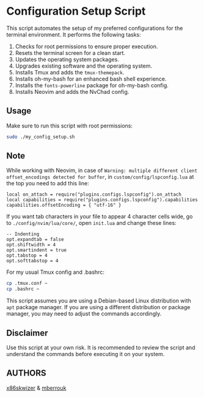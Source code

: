 # Configuration Setup Script

This script automates the setup of my preferred configurations for the terminal environment. It performs the following tasks:

1. Checks for root permissions to ensure proper execution.
2. Resets the terminal screen for a clean start.
3. Updates the operating system packages.
4. Upgrades existing software and the operating system.
5. Installs Tmux and adds the `tmux-themepack`.
6. Installs oh-my-bash for an enhanced bash shell experience.
7. Installs the `fonts-powerline` package for oh-my-bash config.
8. Installs Neovim and adds the NvChad config.

## Usage

Make sure to run this script with root permissions:

```bash
sudo ./my_config_setup.sh
```

## Note

While working with Neovim, in case of `Warning: multiple different client offset_encodings detected for buffer`, in `custom/config/lspconfig.lua` at the top you need to add this line:

```
local on_attach = require("plugins.configs.lspconfig").on_attach
local capabilities = require("plugins.configs.lspconfig").capabilities
capabilities.offsetEncoding = { "utf-16" }
```

If you want tab characters in your file to appear 4 character cells wide, go to `./config/nvim/lua/core/`, open `init.lua` and change these lines:

```
-- Indenting
opt.expandtab = false
opt.shiftwidth = 4
opt.smartindent = true
opt.tabstop = 4
opt.softtabstop = 4
```

For my usual Tmux config and .bashrc:

```bash
cp .tmux.conf ~
cp .bashrc ~
```

This script assumes you are using a Debian-based Linux distribution with `apt` package manager. If you are using a different distribution or package manager, you may need to adjust the commands accordingly.

## Disclaimer

Use this script at your own risk. It is recommended to review the script and understand the commands before executing it on your system.

## AUTHORS

[x86skwizer](https://github.com/x86skwizer)  &  [mberrouk](https://github.com/mberrouk)
